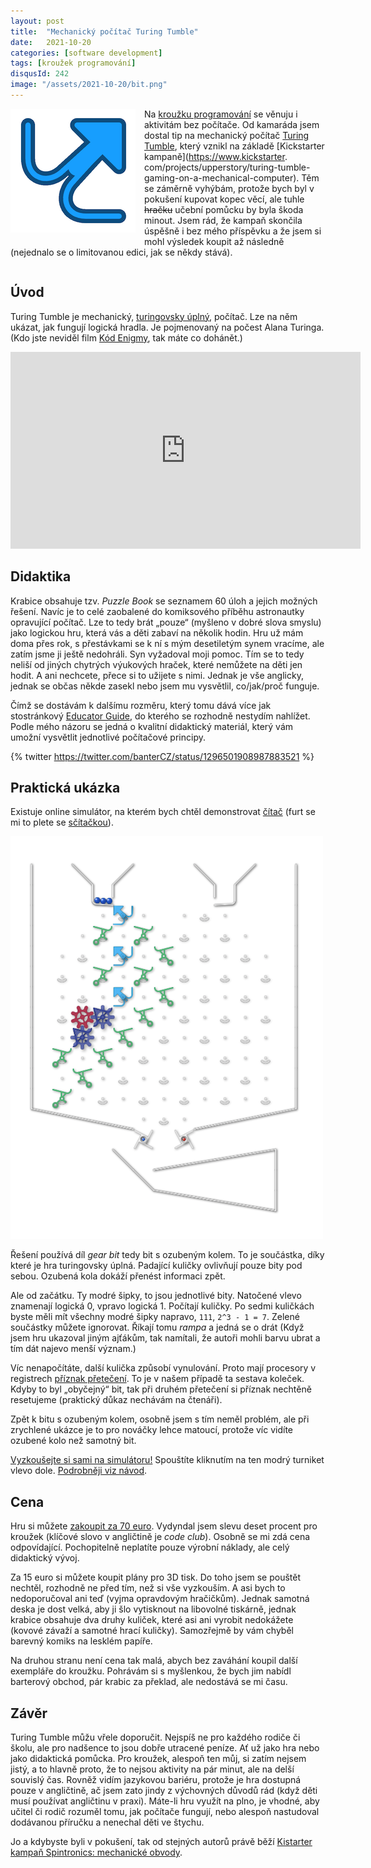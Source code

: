 ```yaml
---
layout: post
title:  "Mechanický počítač Turing Tumble"
date:   2021-10-20
categories: [software development]
tags: [kroužek programování]
disqusId: 242
image: "/assets/2021-10-20/bit.png"
---
```


<div style="float: left; margin: 0 1em 1em 0; text-align: center;"><img src="/assets/2021-10-20/bit.png" /></div>

Na [kroužku programování](/tag/krou%C5%BEek-programov%C3%A1n%C3%AD) se věnuju i aktivitám bez počítače.
Od kamaráda jsem dostal tip na mechanický počítač [Turing Tumble](https://www.turingtumble.com/), který vznikl na základě [Kickstarter kampaně](https://www.kickstarter. com/projects/upperstory/turing-tumble-gaming-on-a-mechanical-computer).
Těm se záměrně vyhýbám, protože bych byl v pokušení kupovat kopec věcí, ale tuhle ~~hračku~~ učební pomůcku by byla škoda minout.
Jsem rád, že kampaň skončila úspěšně i bez mého příspěvku a že jsem si mohl výsledek koupit až následně (nejednalo se o limitovanou edici, jak se někdy stává).

<div style="clear:both"></div>
<!--more-->

## Úvod

Turing Tumble je mechanický, [turingovsky úplný](https://cs.wikipedia.org/wiki/Turingovsk%C3%A1_%C3%BAplnost), počítač. Lze na něm ukázat, jak fungují logická hradla. Je pojmenovaný na počest Alana Turinga. (Kdo jste neviděl film [Kód Enigmy](https://www.csfd.cz/film/283747-kod-enigmy/prehled/), tak máte co dohánět.)

<iframe width="560" height="315" src="https://www.youtube-nocookie.com/embed/3r0P3CSYI-U" title="YouTube video player" frameborder="0" allow="accelerometer; autoplay; clipboard-write; encrypted-media; gyroscope; picture-in-picture" allowfullscreen></iframe>

## Didaktika

Krabice obsahuje tzv. _Puzzle Book_ se seznamem 60 úloh a jejich možných řešení. Navíc je to celé zaobalené do komiksového příběhu astronautky opravující počítač. Lze to tedy brát „pouze“ (myšleno v dobré slova smyslu) jako logickou hru, která vás a děti zabaví na několik hodin. Hru už mám doma přes rok, s přestávkami se k ní s mým desetiletým synem vracíme, ale zatím jsme ji ještě nedohráli. Syn vyžadoval moji pomoc. Tím se to tedy neliší od jiných chytrých výukových hraček, které nemůžete na děti jen hodit. A ani nechcete, přece si to užijete s nimi. Jednak je vše anglicky, jednak se občas někde zasekl nebo jsem mu vysvětlil, co/jak/proč funguje.

Čímž se dostávám k dalšímu rozměru, který tomu dává více jak stostránkový [Educator Guide](https://www.turingtumble.com/edu/Turing%20Tumble%20Educator%20Guide%201_0.pdf), do kterého se rozhodně nestydím nahlížet. Podle mého názoru se jedná o kvalitní didaktický materiál, který vám umožní vysvětlit jednotlivé počítačové principy.

{% twitter https://twitter.com/banterCZ/status/1296501908987883521 %}

## Praktická ukázka

Existuje online simulátor, na kterém bych chtěl demonstrovat [čítač](https://cs.wikipedia.org/wiki/%C4%8C%C3%ADta%C4%8D) (furt se mi to plete se [sčítačkou](https://cs.wikipedia.org/wiki/Bin%C3%A1rn%C3%AD_s%C4%8D%C3%ADta%C4%8Dka)).

![](/assets/2021-10-20/counter.png)

Řešení používá díl _gear bit_ tedy bit s ozubeným kolem. To je součástka, díky které je hra turingovsky úplná. Padající kuličky ovlivňují pouze bity pod sebou. Ozubená kola dokáží přenést informaci zpět.

Ale od začátku. Ty modré šipky, to jsou jednotlivé bity. Natočené vlevo znamenají logická 0, vpravo logická 1. Počítají kuličky. Po sedmi kuličkách byste měli mít všechny modré šipky napravo, `111`, `2^3 - 1 = 7`. Zelené součástky můžete ignorovat. Říkají tomu _rampa_ a jedná se o drát (Když jsem hru ukazoval jiným ajťákům, tak namítali, že autoři mohli barvu ubrat a tím dát najevo menší význam.)

Víc nenapočítáte, další kulička způsobí vynulování. Proto mají procesory v registrech [příznak přetečení](https://cs.wikipedia.org/wiki/P%C5%99%C3%ADznak_p%C5%99ete%C4%8Den%C3%AD). To je v našem případě ta sestava koleček. Kdyby to byl „obyčejný“ bit, tak při druhém přetečení si příznak nechtěně resetujeme (praktický důkaz nechávám na čtenáři).

Zpět k bitu s ozubeným kolem, osobně jsem s tím neměl problém, ale při zrychlené ukázce je to pro nováčky lehce matoucí, protože víc vidíte ozubené kolo než samotný bit.

[Vyzkoušejte si sami na simulátoru!](https://jessecrossen.github.io/ttsim/#s=13,17&z=32&cc=6&cr=8&t=3&sp=1&sc=0&b=data:image/png;base64,iVBORw0KGgoAAAANSUhEUgAAAA0AAAASCAYAAACAa1QyAAAAAXNSR0IArs4c6QAAAP9JREFUOE+Vk4GNwyAMRb83yAgwww0QVHWQRLk9QgeJlOxRVUxwygawwJ1ugroyFVETaNNaQoDx42MD5Jy7Nk0DaeM4whgD5xySbf3WWlCCJMj7AK3VAqTBMAR03d1fgDwRAAagtWbvvUyjyTyDJIBAYDBSv5UUcFGq63rZMSnRhcCHuPnKpmnimFOC9pSEziBxfqZEhBMYPQPPjpYpnQi7wAoytaFYtSfJP1ZildM7QFEpq2/BEZWstdftWt/3y721bZtdFimlMsgHD600hjCgU12ml0GPr7p0XFkvKiWwBMn3KUISLGDJ5L8RwPytvvBT/YH+j/itzqjmgPlFKW/ia7mwphfDXgAAAABJRU5ErkJggg==) Spouštíte kliknutím na ten modrý turniket vlevo dole. [Podrobněji viz návod](https://jessecrossen.github.io/ttsim/usage).

## Cena

Hru si můžete [zakoupit za 70 euro](https://store-eu.turingtumble.com/). Vydyndal jsem slevu deset procent pro kroužek (klíčové slovo v angličtině je _code club_). Osobně se mi zdá cena odpovídající. Pochopitelně neplatíte pouze výrobní náklady, ale celý didaktický vývoj.

Za 15 euro si můžete koupit plány pro 3D tisk. Do toho jsem se pouštět nechtěl, rozhodně ne před tím, než si vše vyzkouším. A asi bych to nedoporučoval ani teď (vyjma opravdovým hračičkům). Jednak samotná deska je dost velká, aby ji šlo vytisknout na libovolné tiskárně, jednak krabice obsahuje dva druhy kuliček, které asi ani vyrobit nedokážete (kovové závaží a samotné hrací kuličky). Samozřejmě by vám chyběl barevný komiks na lesklém papíře.

Na druhou stranu není cena tak malá, abych bez zaváhání koupil další exempláře do kroužku. Pohrávám si s myšlenkou, že bych jim nabídl barterový obchod, pár krabic za překlad, ale nedostává se mi času.

## Závěr

Turing Tumble můžu vřele doporučit. Nejspíš ne pro každého rodiče či školu, ale pro nadšence to jsou dobře utracené peníze. Ať už jako hra nebo jako didaktická pomůcka. Pro kroužek, alespoň ten můj, si zatím nejsem jistý, a to hlavně proto, že to nejsou aktivity na pár minut, ale na delší souvislý čas. Rovněž vidím jazykovou bariéru, protože je hra dostupná pouze v angličtině, ač jsem zato jindy z výchovných důvodů rád (když děti musí používat angličtinu v praxi). Máte-li hru využít na plno, je vhodné, aby učitel či rodič rozuměl tomu, jak počítače fungují, nebo alespoň nastudoval dodávanou příručku a nenechal děti ve štychu.

Jo a kdybyste byli v pokušení, tak od stejných autorů právě běží [Kistarter kampaň Spintronics: mechanické obvody](https://www.kickstarter.com/projects/upperstory/spintronics-build-mechanical-circuits).
